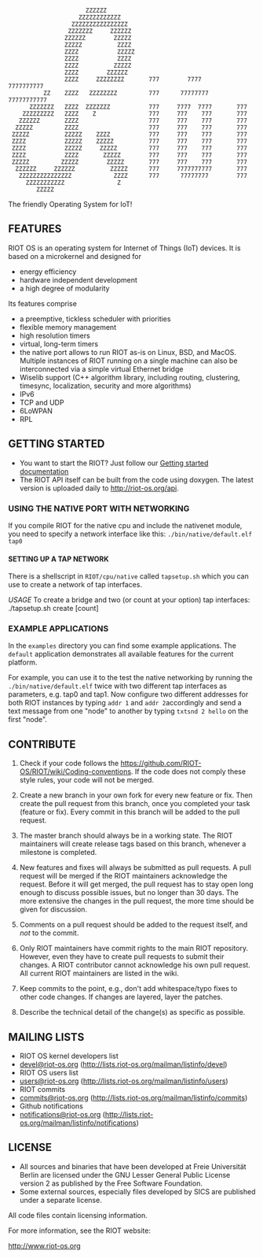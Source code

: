                           ZZZZZZ                                                
                        ZZZZZZZZZZZZ                                             
                      ZZZZZZZZZZZZZZZZ                                           
                     ZZZZZZZ     ZZZZZZ                                          
                    ZZZZZZ        ZZZZZ                                          
                    ZZZZZ          ZZZZ                                          
                    ZZZZ           ZZZZZ                                         
                    ZZZZ           ZZZZ                                          
                    ZZZZ          ZZZZZ                                          
                    ZZZZ        ZZZZZZ                                           
                    ZZZZ     ZZZZZZZZ       777        7777       7777777777     
              ZZ    ZZZZ   ZZZZZZZZ         777      77777777    77777777777     
          ZZZZZZZ   ZZZZ  ZZZZZZZ           777     7777  7777       777         
        ZZZZZZZZZ   ZZZZ    Z               777     777    777       777         
       ZZZZZZ       ZZZZ                    777     777    777       777         
      ZZZZZ         ZZZZ                    777     777    777       777         
     ZZZZZ          ZZZZZ    ZZZZ           777     777    777       777         
     ZZZZ           ZZZZZ    ZZZZZ          777     777    777       777         
     ZZZZ           ZZZZZ     ZZZZZ         777     777    777       777         
     ZZZZ           ZZZZ       ZZZZZ        777     777    777       777         
     ZZZZZ         ZZZZZ        ZZZZZ       777     777    777       777         
      ZZZZZZ     ZZZZZZ          ZZZZZ      777     7777777777       777         
       ZZZZZZZZZZZZZZZ            ZZZZ      777      77777777        777         
         ZZZZZZZZZZZ               Z                                             
            ZZZZZ                                                                
                                                                                 
The friendly Operating System for IoT!

## FEATURES
RIOT OS is an operating system for Internet of Things (IoT) devices. It is based on a microkernel and designed for
* energy efficiency
* hardware independent development
* a high degree of modularity

Its features comprise
* a preemptive, tickless scheduler with priorities
* flexible memory management
* high resolution timers
* virtual, long-term timers
* the native port allows to run RIOT as-is on Linux, BSD, and MacOS. Multiple instances of RIOT running on a single machine can also be interconnected via a simple virtual Ethernet bridge
* Wiselib support (C++ algorithm library, including routing, clustering, timesync, localization, security and more algorithms)
* IPv6
* TCP and UDP
* 6LoWPAN
* RPL
 
## GETTING STARTED
* You want to start the RIOT? Just follow our [Getting started documentation](https://github.com/RIOT-OS/RIOT/wiki/Introduction)
* The RIOT API itself can be built from the code using doxygen. The latest version is uploaded daily to http://riot-os.org/api.

### USING THE NATIVE PORT WITH NETWORKING
If you compile RIOT for the native cpu and include the nativenet module, you need to specify a network interface like this: `./bin/native/default.elf tap0`

#### SETTING UP A TAP NETWORK
There is a shellscript in `RIOT/cpu/native` called `tapsetup.sh` which you can use to create a network of tap interfaces.

*USAGE*
To create a bridge and two (or count at your option) tap interfaces:
./tapsetup.sh create [count]

### EXAMPLE APPLICATIONS
In the `examples` directory you can find some example applications. The `default` application demonstrates all available features for the current platform.

For example, you can use it to the test the native networking by running the `./bin/native/default.elf` twice with two different tap interfaces as parameters, e.g. tap0 and tap1. Now configure two different addresses for both RIOT instances by typing `addr 1` and `addr 2`accordingly and send a text message from one "node" to another by typing `txtsnd 2 hello` on the first "node".

## CONTRIBUTE
1. Check if your code follows the https://github.com/RIOT-OS/RIOT/wiki/Coding-conventions. If the code does not comply these style rules, your code will not be merged.

2. Create a new branch in your own fork for every new feature or fix. Then create the pull request from this branch, once you completed your task (feature or fix). Every commit in this branch will be added to the pull request.

3. The master branch should always be in a working state. The RIOT maintainers will create release tags based on this branch, whenever a milestone is completed.

4. New features and fixes will always be submitted as pull requests. A pull request will be merged if the RIOT maintainers acknowledge the request. Before it will get merged, the pull request has to stay open long enough to discuss possible issues, but no longer than 30 days. The more extensive the changes in the pull request, the more time should be given for discussion.

5. Comments on a pull request should be added to the request itself, and *not* to the commit.

6. Only RIOT maintainers have commit rights to the main RIOT repository. However, even they have to create pull requests to submit their changes. A RIOT contributor cannot acknowledge his own pull request. All current RIOT maintainers are listed in the wiki.

7. Keep commits to the point, e.g., don't add whitespace/typo fixes to other code changes. If changes are layered, layer the patches.

8. Describe the technical detail of the change(s) as specific as possible.

## MAILING LISTS
* RIOT OS kernel developers list
 * devel@riot-os.org (http://lists.riot-os.org/mailman/listinfo/devel)
* RIOT OS users list
 * users@riot-os.org (http://lists.riot-os.org/mailman/listinfo/users)
* RIOT commits
 * commits@riot-os.org (http://lists.riot-os.org/mailman/listinfo/commits)
* Github notifications
 * notifications@riot-os.org  (http://lists.riot-os.org/mailman/listinfo/notifications)

## LICENSE
* All sources and binaries that have been developed at Freie Universität Berlin are
  licensed under the GNU Lesser General Public License version 2 as published by the
  Free Software Foundation.
* Some external sources, especially files developed by SICS are published under
  a separate license.
  
All code files contain licensing information.

For more information, see the RIOT website:

http://www.riot-os.org
